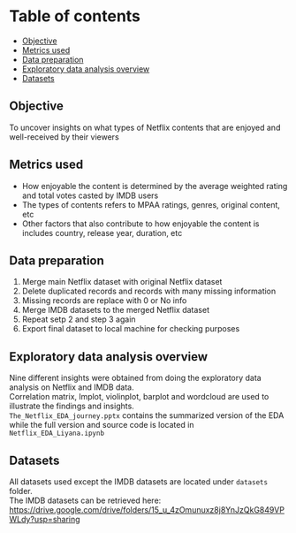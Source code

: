 # Table of contents
- [Objective](#objective)
- [Metrics used](#metrics-used)
- [Data preparation](#data-preparation)
- [Exploratory data analysis overview](#exploratory-data-analysis-overview)
- [Datasets](#datasets)

<div id="objective"></div>

## Objective

To uncover insights on what types of Netflix contents that are enjoyed and well-received by their viewers

<div id="metrics-used"></div>

## Metrics used

* How enjoyable the content is determined by the average weighted rating and total votes casted by IMDB users
* The types of contents refers to MPAA ratings, genres, original content, etc
* Other factors that also contribute to how enjoyable the content is includes country, release year, duration, etc

<div id="data-preparation"></div>

## Data preparation
1. Merge main Netflix dataset with original Netflix dataset
2. Delete duplicated records and records with many missing information
3. Missing records are replace with 0 or No info
4. Merge IMDB datasets to the merged Netflix dataset
5. Repeat setp 2 and step 3 again
6. Export final dataset to local machine for checking purposes

<div id="exploratory-data-analysis-overview"></div>

## Exploratory data analysis overview

Nine different insights were obtained from doing the exploratory data analysis on Netflix and IMDB data.  
Correlation matrix, lmplot, violinplot, barplot and wordcloud are used to illustrate the findings and insights.  
` The_Netflix_EDA_journey.pptx ` contains the summarized version of the EDA while the full version and source code is located in ` Netflix_EDA_Liyana.ipynb `

<div id="datasets"></div>

## Datasets

All datasets used except the IMDB datasets are located under ` datasets ` folder.    
The IMDB datasets can be retrieved here:  
https://drive.google.com/drive/folders/15_u_4zOmunuxz8j8YnJzQkG849VPWLdy?usp=sharing
